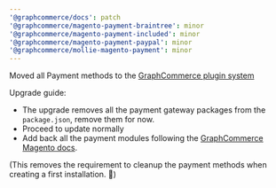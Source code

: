 ```yaml
---
'@graphcommerce/docs': patch
'@graphcommerce/magento-payment-braintree': minor
'@graphcommerce/magento-payment-included': minor
'@graphcommerce/magento-payment-paypal': minor
'@graphcommerce/mollie-magento-payment': minor
---
```


Moved all Payment methods to the [GraphCommerce plugin system](https://www.graphcommerce.org/docs/framework/plugins)

Upgrade guide:

- The upgrade removes all the payment gateway packages from the `package.json`, remove them for now.
- Proceed to update normally
- Add back all the payment modules following the [GraphCommerce Magento docs](https://graphcommerce.org/docs/magento).

(This removes the requirement to cleanup the payment methods when creating a first installation. 🎉)
